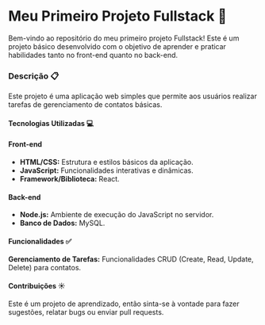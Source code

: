 <h1>Meu Primeiro Projeto Fullstack 🚀 </h1>
Bem-vindo ao repositório do meu primeiro projeto Fullstack! Este é um projeto básico desenvolvido com o objetivo de aprender e praticar habilidades tanto no front-end quanto no back-end.

  <h3>Descrição 📋 </h3>
    Este projeto é uma aplicação web simples que permite aos usuários realizar tarefas de gerenciamento de contatos básicas.
  <h4>Tecnologias Utilizadas 💻 </h4>
    <b><h4>Front-end </h4></b>
      <ul>
        <li><b>HTML/CSS:</b> Estrutura e estilos básicos da aplicação.<br></li>
        <li><b>JavaScript:</b> Funcionalidades interativas e dinâmicas.<br></li>
        <li><b>Framework/Biblioteca:</b> React.</li>
      </ul>
    <b><h4>Back-end </h4></b>
      <ul>
        <li><b>Node.js:</b> Ambiente de execução do JavaScript no servidor.<br></li>
        <li><b>Banco de Dados:</b> MySQL.</li>
      </ul>
  <h4>Funcionalidades ✅ </h4>
    <b>Gerenciamento de Tarefas:</b> Funcionalidades CRUD (Create, Read, Update, Delete) para contatos.
  <h4>Contribuições ☀️ </h4>
    Este é um projeto de aprendizado, então sinta-se à vontade para fazer sugestões, relatar bugs ou enviar pull requests.
